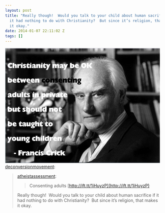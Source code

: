 ```yaml
---
layout: post
title: "Really though!  Would you talk to your child about human sacrifice if
  it had nothing to do with Christianity?  But since it’s religion, that makes
  it okay."
date: 2014-01-07 22:11:02 Z
tags: []
---
```

![](/media/2014/01/72591407768.jpg)
[deconversionmovement](http://deconversionmovement.tumblr.com/post/72517348383/atheistassessment-consenting-adults):

> [atheistassessment](http://atheistassessment.com/post/72456562757/consenting-adults-http-ift-tt-1ihuyzp):
> 
> > Consenting adults [](http://ift.tt/1iHuyzP)[http://ift.tt/1iHuyzP](http://ift.tt/1iHuyzP)
> 
> Really though!  Would you talk to your child about human sacrifice if it had nothing to do with Christianity?  But since it’s religion, that makes it okay.
